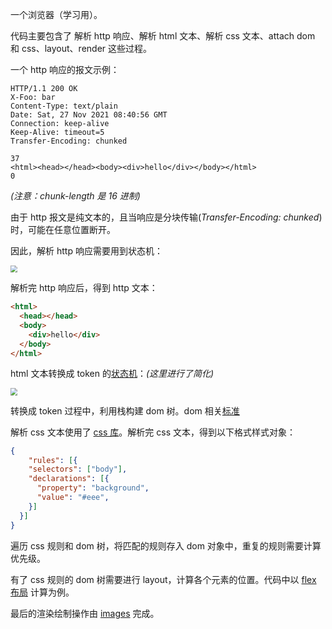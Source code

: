 一个浏览器（学习用）。

代码主要包含了 解析 http 响应、解析 html 文本、解析 css 文本、attach dom 和 css、layout、render 这些过程。

一个 http 响应的报文示例：

```
HTTP/1.1 200 OK
X-Foo: bar
Content-Type: text/plain
Date: Sat, 27 Nov 2021 08:40:56 GMT
Connection: keep-alive
Keep-Alive: timeout=5
Transfer-Encoding: chunked

37
<html><head></head><body><div>hello</div></body></html>
0
```

*(注意：chunk-length 是 16 进制)*

由于 http 报文是纯文本的，且当响应是分块传输(*Transfer-Encoding: chunked*)时，可能在任意位置断开。

因此，解析 http 响应需要用到状态机：

<img src="https://tva1.sinaimg.cn/large/008i3skNgy1gwtso89dojj30iu0gj3ze.jpg" style="zoom:70%;" />

解析完 http 响应后，得到 http 文本：

```html
<html>
  <head></head>
  <body>
    <div>hello</div>
  </body>
</html>
```

html 文本转换成 token 的[状态机](https://html.spec.whatwg.org/multipage/parsing.html#tokenization)：*(这里进行了简化)*

<img src="https://tva1.sinaimg.cn/large/008i3skNgy1gwtv7v01omj30lp0bvq3n.jpg" style="zoom:70%;" />

转换成 token 过程中，利用栈构建 dom 树。dom 相关[标准](https://dom.spec.whatwg.org/#nodes)

解析 css 文本使用了 [css 库](https://github.com/reworkcss/css)。解析完 css 文本，得到以下格式样式对象：

```json
{
	"rules": [{
    "selectors": ["body"],
    "declarations": [{
      "property": "background",
      "value": "#eee",
    }]
  }]
}
```

遍历 css 规则和 dom 树，将匹配的规则存入 dom 对象中，重复的规则需要计算优先级。

有了 css 规则的 dom 树需要进行 layout，计算各个元素的位置。代码中以 [flex 布局](https://www.ruanyifeng.com/blog/2015/07/flex-grammar.html) 计算为例。

最后的渲染绘制操作由 [images](https://www.npmjs.com/package/images) 完成。
